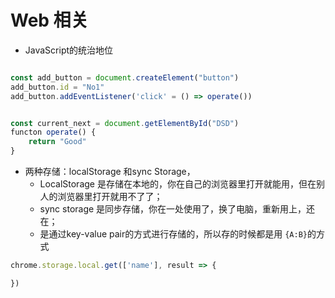 # Web 相关


- JavaScript的统治地位




```javascript

const add_button = document.createElement("button")
add_button.id = "No1"
add_button.addEventListener('click' = () => operate())


const current_next = document.getElementById("DSD")
functon operate() {
    return "Good"
}


```

- 两种存储：localStorage 和sync Storage，
  - LocalStorage 是存储在本地的，你在自己的浏览器里打开就能用，但在别人的浏览器里打开就用不了了；
  - sync storage 是同步存储，你在一处使用了，换了电脑，重新用上，还在；
  - 是通过key-value pair的方式进行存储的，所以存的时候都是用 `{A:B}`的方式

```javascript
chrome.storage.local.get(['name'], result => {

})
```
